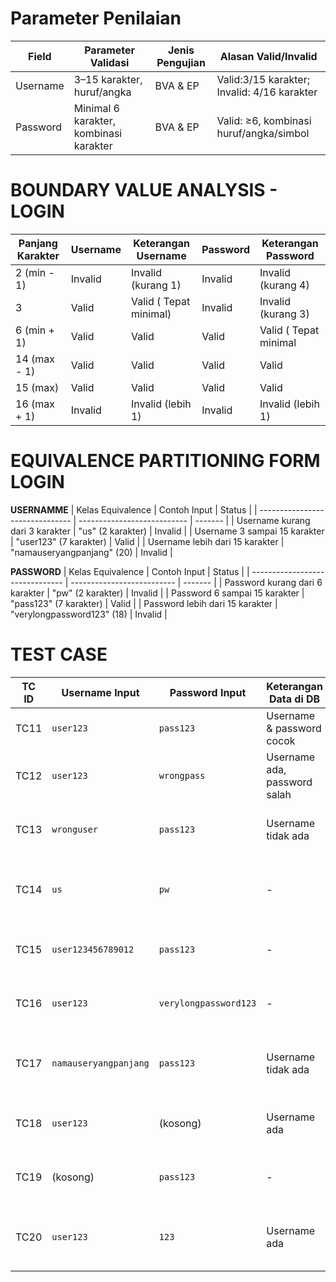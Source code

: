 # Parameter Penilaian 
| Field     | Parameter Validasi                     | Jenis Pengujian | Alasan Valid/Invalid                              |
| --------- | -------------------------------------- | --------------- | ------------------------------------------------- |
| Username  | 3–15 karakter, huruf/angka             | BVA & EP        | Valid:3/15 karakter; Invalid: 4/16 karakter      |
| Password  | Minimal 6 karakter, kombinasi karakter | BVA & EP        | Valid: ≥6, kombinasi huruf/angka/simbol           |

# BOUNDARY VALUE ANALYSIS - LOGIN

| Panjang Karakter | Username | Keterangan Username | Password | Keterangan Password |
| ---------------- | -------- | ------------------- | -------- | ------------------- |
| 2 (min - 1)      | Invalid  | Invalid (kurang 1)  | Invalid  | Invalid (kurang 4)  |
| 3         | Valid    | Valid ( Tepat minimal)               | Invalid    | Invalid (kurang 3)              |
| 6 (min + 1)      | Valid    | Valid               | Valid    | Valid ( Tepat minimal              |
| 14 (max - 1)     | Valid    | Valid               | Valid    | Valid               |
| 15 (max)         | Valid    | Valid               | Valid    | Valid               |
| 16 (max + 1)     | Invalid  | Invalid (lebih 1)   | Invalid  | Invalid (lebih 1)   |

# EQUIVALENCE PARTITIONING FORM LOGIN

**USERNAMME**
| Kelas Equivalence               | Contoh Input                | Status  |
| ------------------------------- | --------------------------- | ------- |
| Username kurang dari 3 karakter | "us" (2 karakter)          | Invalid |
| Username 3 sampai 15 karakter   | "user123" (7 karakter)      | Valid   |
| Username lebih dari 15 karakter | "namauseryangpanjang" (20) | Invalid |

**PASSWORD**
| Kelas Equivalence               | Contoh Input               | Status  |
| ------------------------------- | -------------------------- | ------- |
| Password kurang dari 6 karakter | "pw" (2 karakter)         | Invalid |
| Password 6 sampai 15 karakter   | "pass123" (7 karakter)     | Valid   |
| Password lebih dari 15 karakter | "verylongpassword123" (18) | Invalid |

# TEST CASE 

| TC ID | Username Input        | Password Input        | Keterangan Data di DB        | Expected Result                                 | Catatan                               |
| ----- | --------------------- | --------------------- | ---------------------------- | ----------------------------------------------- | ------------------------------------- |
| TC11  | `user123`             | `pass123`             | Username & password cocok    | **Login berhasil**                              | Valid login                           |
| TC12  | `user123`             | `wrongpass`           | Username ada, password salah | **Error: Password salah**                       | Validasi password gagal               |
| TC13  | `wronguser`           | `pass123`             | Username tidak ada           | **Error: Username tidak ditemukan**             | Username tidak terdaftar              |
| TC14  | `us`                  | `pw`                  | -                            | **Error: Username dan password invalid**        | Panjang & validasi DB sama-sama gagal |
| TC15  | `user123456789012`    | `pass123`             | -                            | **Error: Username melebihi batas**              | Panjang username > 15                 |
| TC16  | `user123`             | `verylongpassword123` | -                            | **Error: Password melebihi batas**              | Panjang password > 15                 |
| TC17  | `namauseryangpanjang` | `pass123`             | Username tidak ada           | **Error: Username terlalu panjang & tidak ada** | Kombinasi panjang & validasi DB gagal |
| TC18  | `user123`             | (kosong)              | Username ada                 | **Error: Password wajib diisi**                 | Validasi form sebelum ke DB           |
| TC19  | (kosong)              | `pass123`             | -                            | **Error: Username wajib diisi**                 | Validasi form sebelum ke DB           |
| TC20  | `user123`             | `123`                 | Username ada                 | **Error: Password terlalu pendek**              | Gagal validasi panjang sebelum cek DB |


